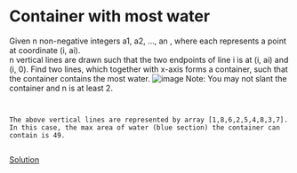 # Container with most water

Given n non-negative integers a1, a2, ..., an , where each represents a point at coordinate (i, ai).  
n vertical lines are drawn such that the two endpoints of line i is at (i, ai) and (i, 0). Find two lines, which together with x-axis forms a container, such that the container contains the most water.
![image](https://s3-lc-upload.s3.amazonaws.com/uploads/2018/07/17/question_11.jpg)
Note: You may not slant the container and n is at least 2.  
```
 

The above vertical lines are represented by array [1,8,6,2,5,4,8,3,7]. In this case, the max area of water (blue section) the container can contain is 49. 


```



[Solution](./src/Main.java)